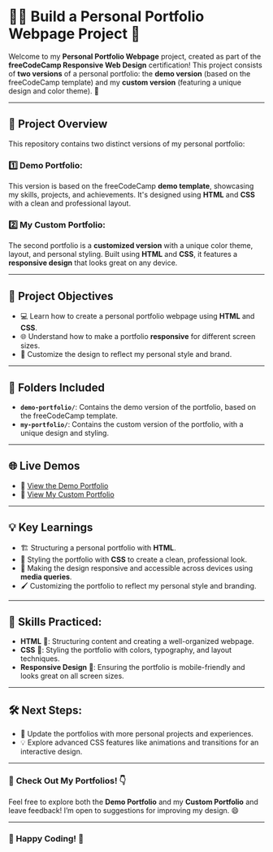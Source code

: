 # 👨‍💻 **Build a Personal Portfolio Webpage Project** 🎨

Welcome to my **Personal Portfolio Webpage** project, created as part of the **freeCodeCamp Responsive Web Design** certification! This project consists of **two versions** of a personal portfolio: the **demo version** (based on the freeCodeCamp template) and my **custom version** (featuring a unique design and color theme). 🚀

---

## 📜 **Project Overview**

This repository contains two distinct versions of my personal portfolio:

### 1️⃣ **Demo Portfolio**:
This version is based on the freeCodeCamp **demo template**, showcasing my skills, projects, and achievements. It's designed using **HTML** and **CSS** with a clean and professional layout.

### 2️⃣ **My Custom Portfolio**:
The second portfolio is a **customized version** with a unique color theme, layout, and personal styling. Built using **HTML** and **CSS**, it features a **responsive design** that looks great on any device.

---

## 🎯 **Project Objectives**

- 💻 Learn how to create a personal portfolio webpage using **HTML** and **CSS**.
- 🌐 Understand how to make a portfolio **responsive** for different screen sizes.
- 🎨 Customize the design to reflect my personal style and brand.

---

## 📂 **Folders Included**

- **`demo-portfolio/`**: Contains the demo version of the portfolio, based on the freeCodeCamp template.
- **`my-portfolio/`**: Contains the custom version of the portfolio, with a unique design and styling.

---

## 🌐 **Live Demos**

- 🔗 [View the Demo Portfolio](https://AyanMemon2926.github.io/freeCodeCamp/Responsive-Web-Design/build-a-personal-portfolio-webpage-project/demo-portfolio/)
- 🔗 [View My Custom Portfolio](https://AyanMemon2926.github.io/freeCodeCamp/Responsive-Web-Design/build-a-personal-portfolio-webpage-project/my-portfolio/)

---

## 💡 **Key Learnings**

- 🏗️ Structuring a personal portfolio with **HTML**.
- 🎨 Styling the portfolio with **CSS** to create a clean, professional look.
- 📱 Making the design responsive and accessible across devices using **media queries**.
- 🖌️ Customizing the portfolio to reflect my personal style and branding.

---

## 🎨 **Skills Practiced:**

- **HTML** 📝: Structuring content and creating a well-organized webpage.
- **CSS** 🎨: Styling the portfolio with colors, typography, and layout techniques.
- **Responsive Design** 📱: Ensuring the portfolio is mobile-friendly and looks great on all screen sizes.

---

## 🛠️ **Next Steps**:

- 🔄 Update the portfolios with more personal projects and experiences.
- 💡 Explore advanced CSS features like animations and transitions for an interactive design.

---

### 👀 **Check Out My Portfolios!** 👇
Feel free to explore both the **Demo Portfolio** and my **Custom Portfolio** and leave feedback! I’m open to suggestions for improving my design. 😄

---

### 🚀 Happy Coding! 🚀

